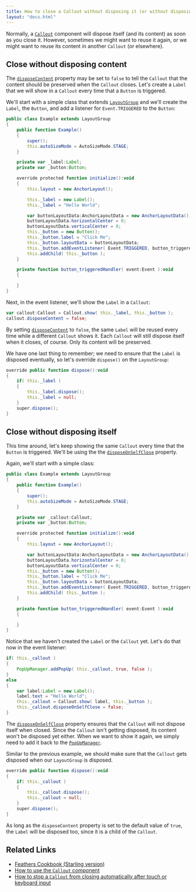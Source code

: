 ```yaml
---
title: How to close a Callout without disposing it (or without disposing its content) (Starling version)
layout: "docs.html"
---
```


Normally, a [`Callout`](../callout.md) component will dispose itself (and its content) as soon as you close it. However, sometimes we might want to reuse it again, or we might want to reuse its content in another `Callout` (or elsewhere).

## Close without disposing content

The [`disposeContent`](/api-reference/feathers/controls/Callout.html#disposeContent) property may be set to `false` to tell the `Callout` that the content should be preserved when the `Callout` closes. Let's create a `Label` that we will show in a `Callout` every time that a `Button` is triggered.

We'll start with a simple class that extends [`LayoutGroup`](../layout-group.md) and we'll create the `Label`, the `Button`, and add a listener for `Event.TRIGGERED` to the `Button`:

```actionscript
public class Example extends LayoutGroup
{
	public function Example()
	{
		super();
		this.autoSizeMode = AutoSizeMode.STAGE;
	}

	private var _label:Label;
	private var _button:Button;

	override protected function initialize():void
	{
		this.layout = new AnchorLayout();

		this._label = new Label();
		this._label = "Hello World";

		var buttonLayoutData:AnchorLayoutData = new AnchorLayoutData();
		buttonLayoutData.horizontalCenter = 0;
		buttonLayoutData.verticalCenter = 0;
		this._button = new Button();
		this._button.label = "Click Me";
		this._button.layoutData = buttonLayoutData;
		this._button.addEventListener( Event.TRIGGERED, button_triggeredHandler );
		this.addChild( this._button );
	}

	private function button_triggeredHandler( event:Event ):void
	{

	}
}
```

Next, in the event listener, we'll show the `Label` in a `Callout`:

```actionscript
var callout:Callout = Callout.show( this._label, this._button );
callout.disposeContent = false;
```

By setting [`disposeContent`](/api-reference/feathers/controls/Callout.html#disposeContent) to `false`, the same `Label` will be reused every time while a different `Callout` shows it. Each `Callout` will still dispose itself when it closes, of course. Only its content will be preserved.

We have one last thing to remember; we need to ensure that the `Label` is disposed eventually, so let's override `dispose()` on the `LayoutGroup`:

```actionscript
override public function dispose():void
{
	if( this._label )
	{
		this._label.dispose();
		this._label = null;
	}
	super.dispose();
}
```

## Close without disposing itself

This time around, let's keep showing the same `Callout` every time that the `Button` is triggered. We'll be using the the [`disposeOnSelfClose`](/api-reference/feathers/controls/Callout.html#disposeOnSelfClose) property.

Again, we'll start with a simple class:

```actionscript
public class Example extends LayoutGroup
{
	public function Example()
	{
		super();
		this.autoSizeMode = AutoSizeMode.STAGE;
	}

	private var _callout:Callout;
	private var _button:Button;

	override protected function initialize():void
	{
		this.layout = new AnchorLayout();

		var buttonLayoutData:AnchorLayoutData = new AnchorLayoutData();
		buttonLayoutData.horizontalCenter = 0;
		buttonLayoutData.verticalCenter = 0;
		this._button = new Button();
		this._button.label = "Click Me";
		this._button.layoutData = buttonLayoutData;
		this._button.addEventListener( Event.TRIGGERED, button_triggeredHandler );
		this.addChild( this._button );
	}

	private function button_triggeredHandler( event:Event ):void
	{

	}
}
```

Notice that we haven't created the `Label` or the `Callout` yet. Let's do that now in the event listener:

```actionscript
if( this._callout )
{
	PopUpManager.addPopUp( this._callout, true, false );
}
else
{
	var label:Label = new Label();
	label.text = "Hello World";
	this._callout = Callout.show( label, this._button );
	this._callout.disposeOnSelfClose = false;
}
```

The [`disposeOnSelfClose`](/api-reference/feathers/controls/Callout.html#disposeOnSelfClose) property ensures that the `Callout` will not dispose itself when closed. Since the `Callout` isn't getting disposed, its content won't be disposed yet either. When we want to show it again, we simply need to add it back to the [`PopUpManager`](../pop-ups.md).

Similar to the previous example, we should make sure that the `Callout` gets disposed when our `LayoutGroup` is disposed.

```actionscript
override public function dispose():void
{
	if( this._callout )
	{
		this._callout.dispose();
		this._callout = null;
	}
	super.dispose();
}
```

As long as the `disposeContent` property is set to the default value of `true`, the `Label` will be disposed too, since it is a child of the `Callout`.

## Related Links

- [Feathers Cookbook (Starling version)](./index.md)
- [How to use the `Callout` component](../callout.md)
- [How to stop a `Callout` from closing automatically after touch or keyboard input](./callout-stop-closing-automatically.md)
